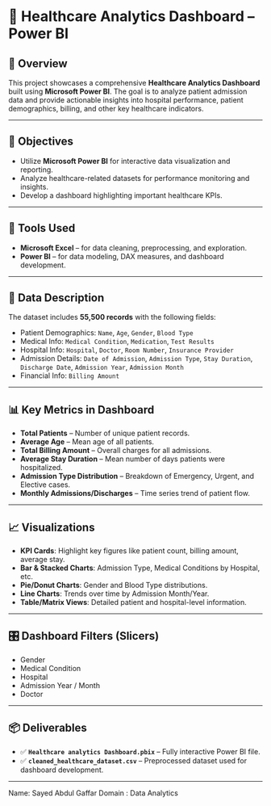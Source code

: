 # 🏥 Healthcare Analytics Dashboard – Power BI

## 📌 Overview

This project showcases a comprehensive **Healthcare Analytics Dashboard** built using **Microsoft Power BI**. The goal is to analyze patient admission data and provide actionable insights into hospital performance, patient demographics, billing, and other key healthcare indicators.

---

## 🎯 Objectives

- Utilize **Microsoft Power BI** for interactive data visualization and reporting.
- Analyze healthcare-related datasets for performance monitoring and insights.
- Develop a dashboard highlighting important healthcare KPIs.

---

## 🧰 Tools Used

- **Microsoft Excel** – for data cleaning, preprocessing, and exploration.
- **Power BI** – for data modeling, DAX measures, and dashboard development.

---

## 📁 Data Description

The dataset includes **55,500 records** with the following fields:

- Patient Demographics: `Name`, `Age`, `Gender`, `Blood Type`
- Medical Info: `Medical Condition`, `Medication`, `Test Results`
- Hospital Info: `Hospital`, `Doctor`, `Room Number`, `Insurance Provider`
- Admission Details: `Date of Admission`, `Admission Type`, `Stay Duration`, `Discharge Date`, `Admission Year`, `Admission Month`
- Financial Info: `Billing Amount`

---

## 📊 Key Metrics in Dashboard

- **Total Patients** – Number of unique patient records.
- **Average Age** – Mean age of all patients.
- **Total Billing Amount** – Overall charges for all admissions.
- **Average Stay Duration** – Mean number of days patients were hospitalized.
- **Admission Type Distribution** – Breakdown of Emergency, Urgent, and Elective cases.
- **Monthly Admissions/Discharges** – Time series trend of patient flow.

---

## 📈 Visualizations

- **KPI Cards**: Highlight key figures like patient count, billing amount, average stay.
- **Bar & Stacked Charts**: Admission Type, Medical Conditions by Hospital, etc.
- **Pie/Donut Charts**: Gender and Blood Type distributions.
- **Line Charts**: Trends over time by Admission Month/Year.
- **Table/Matrix Views**: Detailed patient and hospital-level information.

---

## 🎛️ Dashboard Filters (Slicers)

- Gender
- Medical Condition
- Hospital
- Admission Year / Month
- Doctor

---

## 📦 Deliverables

- ✅ **`Healthcare analytics Dashboard.pbix`** – Fully interactive Power BI file.
- ✅ **`cleaned_healthcare_dataset.csv`** – Preprocessed dataset used for dashboard development.

---

Name: Sayed Abdul Gaffar
Domain : Data Analytics


